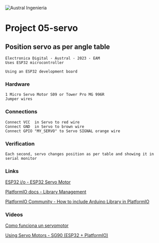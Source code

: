 

![Austral Ingenieria](https://encrypted-tbn0.gstatic.com/images?q=tbn%3AANd9GcQooGo7vQn4t9-6Bt46qZF-UY4_QFpYOeh7kVWzwpr_lbLr5wka)


# Project 05-servo

##  Position servo as per angle table

    Electronica Digital - Austral - 2023 - EAM
    Uses ESP32 microcontroller

    Using an ESP32 development board

### Hardware

    1 Micro Servo Motor S09 or Tower Pro MG 996R
    Jumper wires

###  Connections

    Connect VCC  in Servo to red wire
    Connect GND  in Servo to brown wire
    Connect GPIO "MY_SERVO" to Servo SIGNAL orange wire

###  Verification

    Each second, servo changes position as per table and showing it in serial monitor

###  Links

[ESP32 i/o - ESP32 Servo Motor](https://esp32io.com/tutorials/esp32-servo-motor)

[PlatformIO docs - Library Management](https://docs.platformio.org/en/stable/librarymanager/index.html)

[PlatformIO Community - How to include Arduino Library in PlatformIO](https://community.platformio.org/t/how-to-include-arduino-library-in-platformio/15146)


### Videos

[Como funciona un servomotor](https://www.youtube.com/watch?v=mk9UkQCeENc&t=211s)

[Using Servo Motors - SG90 (ESP32 + PlatformIO)](https://www.youtube.com/watch?v=dJAlkrXbfbQ)
        



